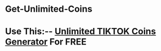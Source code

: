 # Get-Unlimited-Coins
# Use This:-- [Unlimited TIKTOK Coins Generator](https://tinyurl.com/yckacf52) For FREE
